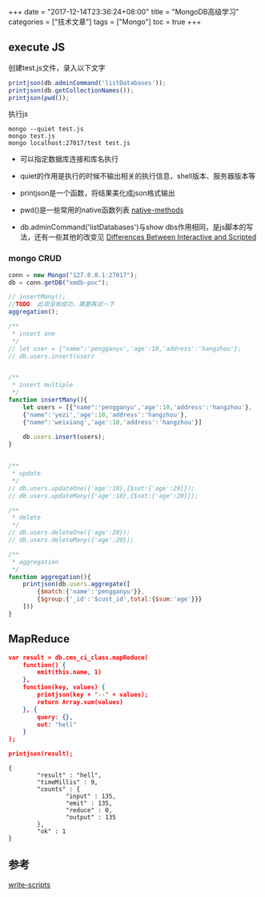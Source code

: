 +++
date = "2017-12-14T23:36:24+08:00" title = "MongoDB高级学习" categories = ["技术文章"] tags = ["Mongo"] toc = true
+++


## execute JS

创建test.js文件，录入以下文字

```js
printjson(db.adminCommand('listDatabases'));
printjson(db.getCollectionNames());
printjson(pwd());
```

执行js

```shell
mongo --quiet test.js
mongo test.js
mongo localhost:27017/test test.js
```

- 可以指定数据库连接和库名执行

- quiet的作用是执行的时候不输出相关的执行信息，shell版本、服务器版本等

- printjson是一个函数，将结果美化成json格式输出

- pwd()是一些常用的native函数列表  [native-methods ](https://docs.mongodb.com/manual/reference/method/js-native/#native-methods)

- db.adminCommand('listDatabases')与show dbs作用相同，是js脚本的写法，还有一些其他的改变见 [Differences Between Interactive and Scripted](https://docs.mongodb.com/manual/tutorial/write-scripts-for-the-mongo-shell/#differences-between-interactive-and-scripted-mongo)

### mongo CRUD

```javascript
conn = new Mongo("127.0.0.1:27017");
db = conn.getDB("xmdb-poc");

// insertMany();
//TODO  此项没有成功，需要再试一下
aggregation();

/**
 * insert one
 */
// let user = {"name":'pengganyu','age':10,'address':'hangzhou'};
// db.users.insert(user)


/**
 * insert multiple
 */
function insertMany(){
    let users = [{"name":'pengganyu','age':10,'address':'hangzhou'},
    {"name":'yezi','age':10,'address':'hangzhou'},
    {"name":'weixiang','age':10,'address':'hangzhou'}]
    
    db.users.insert(users);
}


/**
 * update 
 */
// db.users.updateOne({'age':10},{$set:{'age':20}});
// db.users.updateMany({'age':10},{$set:{'age':20}});

/**
 * delete
 */
// db.users.deleteOne({'age':20});
// db.users.deleteMany({'age':20});

/**
 * aggregation
 */
function aggregation(){
    printjson(db.users.aggregate([
        {$match:{'name':'pengganyu'}},
        {$group:{'_id':'$cust_id',total:{$sum:'age'}}}
    ]))
}

```

## MapReduce

```json
var result = db.cms_ci_class.mapReduce(
	function() {
		emit(this.name, 1)
	},
	function(key, values) {
		printjson(key + "--" + values);
		return Array.sum(values)
	}, {
		query: {},
		out: "hell"
	}
);

printjson(result);
```

```
{
        "result" : "hell",
        "timeMillis" : 9,
        "counts" : {
                "input" : 135,
                "emit" : 135,
                "reduce" : 0,
                "output" : 135
        },
        "ok" : 1
}
```



## 参考 

[write-scripts](https://docs.mongodb.com/manual/tutorial/write-scripts-for-the-mongo-shell/#write-scripts-for-the-mongo-shell)

